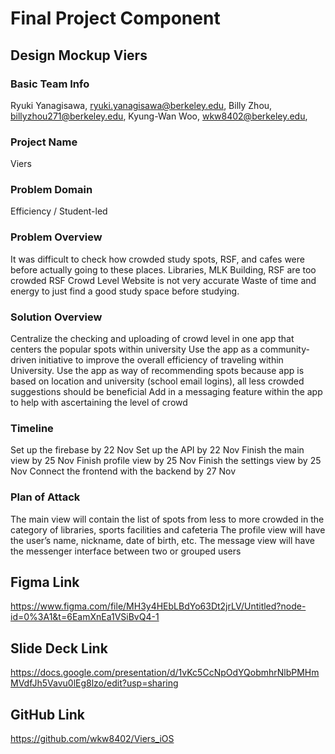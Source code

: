 # Final Project Component

## Design Mockup Viers

### Basic Team Info
Ryuki Yanagisawa, ryuki.yanagisawa@berkeley.edu, 
Billy Zhou, billyzhou271@berkeley.edu, 
Kyung-Wan Woo, wkw8402@berkeley.edu, 

### Project Name
Viers

### Problem Domain
Efficiency / Student-led

### Problem Overview
It was difficult to check how crowded study spots, RSF, and cafes were before actually going to these places.
Libraries, MLK Building, RSF are too crowded
RSF Crowd Level Website is not very accurate
Waste of time and energy to just find a good study space before studying.

### Solution Overview
Centralize the checking and uploading of crowd level in one app that centers the popular spots within university
Use the app as a community-driven initiative to improve the overall efficiency of traveling within University.
Use the app as way of recommending spots because app is based on location and university (school email logins), all less crowded suggestions should be beneficial
Add in a messaging feature within the app to help with ascertaining the level of crowd

### Timeline
Set up the firebase by 22 Nov
Set up the API by 22 Nov
Finish the main view by 25 Nov 
Finish profile view by 25 Nov
Finish the settings view by 25 Nov
Connect the frontend with the backend by 27 Nov

### Plan of Attack
The main view will contain the list of spots from less to more crowded in the category of libraries, sports facilities and cafeteria
The profile view will have the user’s name, nickname, date of birth, etc.
The message view will have the messenger interface between two or grouped users

## Figma Link
https://www.figma.com/file/MH3y4HEbLBdYo63Dt2jrLV/Untitled?node-id=0%3A1&t=6EamXnEa1VSiBvQ4-1

## Slide Deck Link 
https://docs.google.com/presentation/d/1vKc5CcNpOdYQobmhrNlbPMHmMVdfJh5Vavu0lEg8lzo/edit?usp=sharing

## GitHub Link
https://github.com/wkw8402/Viers_iOS
